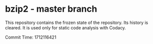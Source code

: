 # bzip2 - master branch

This repository contains the frozen state of the repository.
Its history is cleared. It is used only for static code
analysis with Codacy.

Commit Time: 1712116421